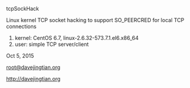 tcpSockHack

Linux kernel TCP socket hacking to support SO_PEERCRED for local TCP connections

1. kernel: CentOS 6.7, linux-2.6.32-573.7.1.el6.x86_64
2. user: simple TCP server/client

Oct 5, 2015

root@davejingtian.org

http://davejingtian.org
